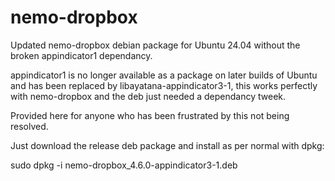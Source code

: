 # nemo-dropbox
Updated nemo-dropbox debian package for Ubuntu 24.04 without the broken appindicator1 dependancy.

appindicator1 is no longer available as a package on later builds of Ubuntu and has been replaced by libayatana-appindicator3-1, this works perfectly with nemo-dropbox and the deb just needed a dependancy tweek.

Provided here for anyone who has been frustrated by this not being resolved.

Just download the release deb package and install as per normal with dpkg:

sudo dpkg -i nemo-dropbox_4.6.0-appindicator3-1.deb
